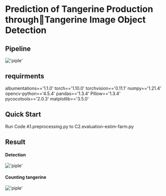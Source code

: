 # Prediction of Tangerine Production throughTangerine Image Object Detection
## Pipeline
!['piple']('./fig/pipline.jpg')

## requirments
albumentations=='1.1.0'
torch=='1.10.0'
torchvision=='0.11.1'
numpy=='1.21.4'
opencv-python=='4.5.4'
pandas=='1.3.4'
Pillow=='1.3.4'
pycocotools=='2.0.3'
matplotlib=='3.5.0'

## Quick Start
Run Code A1.preprocessing.py to C2.evaluation-estim-farm.py 

## Result
#### Detection
!['piple']('./fig/output.png')

#### Counting tangerine 
!['piple']('./fig/scatter_plot.png')

